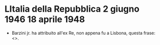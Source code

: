 # LItalia della Repubblica  2 giugno 1946  18 aprile 1948
- Barzini jr. ha attribuito all'ex Re, non appena fu a Lisbona, questa frase: <<Le monarchie sono come i sogni. O si ricordano subito o non si ricordano piu>>.
